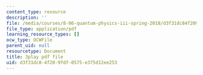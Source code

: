 ```yaml
---
content_type: resource
description: ''
file: /media/courses/8-06-quantum-physics-iii-spring-2018/d3f31dc84f209fdf0575e375d12ee253_Kk7cc15gWF8.pdf
file_type: application/pdf
learning_resource_types: []
ocw_type: OCWFile
parent_uid: null
resourcetype: Document
title: 3play pdf file
uid: d3f31dc8-4f20-9fdf-0575-e375d12ee253
---
```

